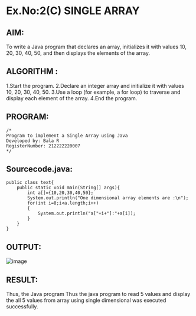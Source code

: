 # Ex.No:2(C)    SINGLE ARRAY

## AIM:
To write a Java program that declares an array, initializes it with values 10, 20, 30, 40, 50, and then displays the elements of the array.

## ALGORITHM :
1.Start the program.
2.Declare an integer array and initialize it with values 10, 20, 30, 40, 50.
3.Use a loop (for example, a for loop) to traverse and display each element of the array.
4.End the program.

## PROGRAM:
```
/*
Program to implement a Single Array using Java
Developed by: Bala R
RegisterNumber: 212222220007
*/
```

## Sourcecode.java:
```
public class text{
    public static void main(String[] args){
        int a[]={10,20,30,40,50};
        System.out.println("One dimensional array elements are :\n");
        for(int i=0;i<a.length;i++)
        {
            System.out.println("a["+i+"]:"+a[i]);
        }
    }
}
```

## OUTPUT:

![image](https://github.com/user-attachments/assets/c63b9efb-fbda-4dcf-8609-118a0e478d0e)


## RESULT:
Thus, the Java program Thus the java program to read 5 values and display the all 5 values from array using single dimensional  was executed successfully.


